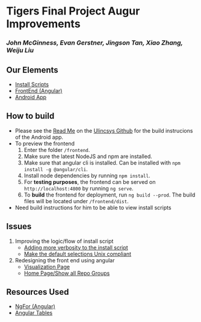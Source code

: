 # Tigers Final Project Augur Improvements
### *John McGinness, Evan Gerstner, Jingson Tan, Xiao Zhang, Weiju Liu*

## Our Elements
- [Install Scripts](https://github.com/JasonJOCKKY/augur-Tiger/tree/master/scripts)
- [FrontEnd (Angular)](https://github.com/JasonJOCKKY/augur-Tiger/tree/master/frontend)
- [Android App](https://github.com/Ulincsys/Augur-View)

## How to build
- Please see the [Read Me](https://github.com/Ulincsys/Augur-View/blob/master/README.md) on the [Ulincsys Github](https://github.com/Ulincsys/Augur-View) for the build instrucions of the Android app.
- To preview the frontend
   1. Enter the folder `/frontend`.
   2. Make sure the latest NodeJS and npm are installed.
   3. Make sure that angular cli is installed.  Can be installed with `npm install -g @angular/cli`.
   4. Install node dependencies by running `npm install`.
   5. For **testing purposes**, the frontend can be served on `http://localhost:4800` by running `ng serve`.
   6. To **build** the frontend for deployment, run `ng build --prod`. The build files will be located under `/frontend/dist`.
- Need build instructions for him to be able to view install scripts

## Issues
1. Improving the logic/flow of install script
   * [Adding more verbosity to the install script](https://github.com/JasonJOCKKY/augur-Tiger/issues/4)
   * [Make the default selections Unix compliant](https://github.com/JasonJOCKKY/augur-Tiger/issues/5)
2. Redesigning the front end using angular
   * [Visualization Page](https://github.com/JasonJOCKKY/augur-Tiger/issues/3)
   * [Home Page/Show all Repo Groups](https://github.com/JasonJOCKKY/augur-Tiger/issues/9)
  
## Resources Used
- [NgFor (Angular)](https://angular.io/api/common/NgForOf)
- [Angular Tables](https://material.angular.io/components/table/overview)
 
  
